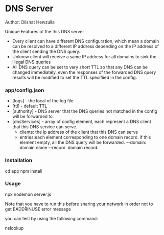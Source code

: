 # DNS Server
Author: Dilshat Hewzulla

Unique Features of the this DNS server
  - Every client can have different DNS configuration, which mean a domain can be resolved to a different IP address depending on the IP address of the client sending the DNS query.
  - Unknow client will receive a same IP address for all domains to sink the illegal DNS queries 
  - All DNS query can be set to very short TTL so that any DNS can be changed immediately, even the responses of the forwarded DNS query results will be modified to set the TTL specifiied in the config.






### app/config.json

* [logs] - the local of the log file
* [ttl] - default TTL
* [authority] - DNS server that the DNS queries not matched in the config will be forwarded to.
* [dnsServices] - array of config element, each represent a DNS client that this DNS service can serve.
  - clients: the ip address of the client that this DNS can serve
  - entries:each element corresponding to one domain record. if this element empty, all the DNS query will be forwarded.
  --domain: domain name
   --record: domain record.


### Installation

cd app
npm install

### Usage
npx nodemon  server.js 

Note that you have to run this before sharing your network in order not to get EADDRINUSE error message

you can test by using the following command:
 
 nslookup <domain> <ip address where your DNS is running>
